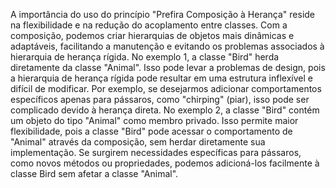 A importância do uso do princípio "Prefira Composição à Herança" reside na flexibilidade e na redução do acoplamento entre classes. Com a composição, podemos criar hierarquias de objetos mais dinâmicas e adaptáveis, facilitando a manutenção e evitando os problemas associados à hierarquia de herança rígida.
No exemplo 1, a classe "Bird" herda diretamente da classe "Animal". Isso pode levar a problemas de design, pois a hierarquia de herança rígida pode resultar em uma estrutura inflexível e difícil de modificar. Por exemplo, se desejarmos adicionar comportamentos específicos apenas para pássaros, como "chirping" (piar), isso pode ser complicado devido à herança direta.
No exemplo 2, a classe "Bird" contém um objeto do tipo "Animal" como membro privado. Isso permite maior flexibilidade, pois a classe "Bird" pode acessar o comportamento de "Animal" através da composição, sem herdar diretamente sua implementação. Se surgirem necessidades específicas para pássaros, como novos métodos ou propriedades, podemos adicioná-los facilmente à classe Bird sem afetar a classe "Animal".
